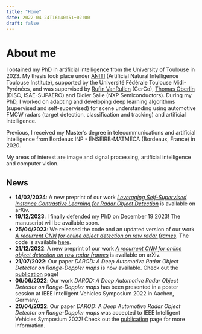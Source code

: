 ```yaml
---
title: "Home"
date: 2022-04-24T16:40:51+02:00
draft: false
---
```


# About me

I obtained my PhD in artificial intelligence from the University of Toulouse in 2023. My thesis took place under [ANITI](https://aniti.univ-toulouse.fr/) (Artificial Natural Intelligence Toulouse Institute), supported by the Université Fédérale Toulouse Midi-Pyrénées, and was supervised by [Rufin VanRullen](https://rufinv.github.io/) (CerCo), [Thomas Oberlin](https://pagespro.isae-supaero.fr/thomas-oberlin/?lang=fr) (DISC, ISAE-SUPAERO) and Didier Salle (NXP Semiconductors). During my PhD, I worked on adapting and developing deep learning algorithms (supervised and self-supervised) for scene understanding using automotive FMCW radars (target detection, classification and tracking) and artificial intelligence. 

Previous, I received my Master’s degree in telecommunications and artificial intelligence from Bordeaux INP - ENSEIRB-MATMECA (Bordeaux, France) in 2020.

My areas of interest are image and signal processing, artificial intelligence and computer vision.

## News
- **14/02/2024**: A new preprint of our work [*Leveraging Self-Supervised Instance Contrastive Learning for Radar Object Detection*](https://arxiv.org/abs/2402.08427) is available on arXiv.
- **19/12/2023**: I finally defended my PhD on December 19 2023! The manuscript will be available soon.
- **25/04/2023**: We released the code and an updated version of our work [*A recurrent CNN for online object detection on raw radar frames*](https://arxiv.org/abs/2212.11172v2). The code is available [here](https://github.com/colindecourt/record).
- **21/12/2022**: A new preprint of our work [*A recurrent CNN for online object detection on raw radar frames*](https://arxiv.org/abs/2212.11172v2) is available on arXiv.
- **21/07/2022**: Our paper *DAROD: A Deep Automotive Radar Object Detector on Range-Doppler maps* is now available. Check out the [publication](publications) page!
- **06/06/2022**: Our work *DAROD: A Deep Automotive Radar Object Detector on Range-Doppler maps* has been presented in a poster session at IEEE Intelligent Vehicles Symposium 2022 in Aachen, Germany.
-  **20/04/2022**: Our paper *DAROD: A Deep Automotive Radar Object Detector on Range-Doppler maps* was accepted to IEEE Intelligent Vehicles Symposium 2022! Check out the [publication](publications) page for more information.
